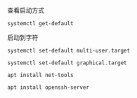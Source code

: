 查看启动方式

```
systemctl get-default
```


启动到字符

```
systemctl set-default multi-user.target
```

```
systemctl set-default graphical.target 
```



```
apt install net-tools

apt install openssh-server
```

